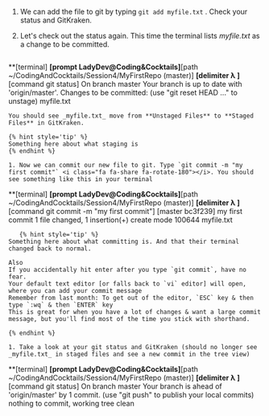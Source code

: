 1. We can add the file to git by typing `git add myfile.txt` <i class="fa fa-share fa-rotate-180"></i>. Check your status and GitKraken.

1. Let's check out the status again. This time the terminal lists _myfile.txt_ as a change to be committed.
   ```
**[terminal]
**[prompt LadyDev@Coding&Cocktails]**[path  ~/CodingAndCocktails/Session4/MyFirstRepo (master)]
**[delimiter λ ]**[command git status]
On branch master
Your branch is up to date with 'origin/master'.
Changes to be committed:
(use "git reset HEAD <file>..." to unstage)
myfile.txt 
   ```
   You should see _myfile.txt_ move from **Unstaged Files** to **Staged Files** in GitKraken.

   {% hint style='tip' %}
Something here about what staging is
   {% endhint %}

1. Now we can commit our new file to git. Type `git commit -m "my first commit"` <i class="fa fa-share fa-rotate-180"></i>. You should see something like this in your terminal
   ```
**[terminal]
**[prompt LadyDev@Coding&Cocktails]**[path  ~/CodingAndCocktails/Session4/MyFirstRepo (master)]
**[delimiter λ ]**[command git commit -m "my first commit"]
[master bc3f239] my first commit
1 file changed, 1 insertion(+)
create mode 100644 myfile.txt
   ```
      {% hint style='tip' %}
Something here about what committing is. And that their terminal changed back to normal.

Also
If you accidentally hit enter after you type `git commit`, have no fear.
Your default text editor [or falls back to `vi` editor] will open, where you can add your commit message
Remember from last month: To get out of the editor, `ESC` key & then type `:wq` & then `ENTER` key
This is great for when you have a lot of changes & want a large commit message, but you'll find most of the time you stick with shorthand.

   {% endhint %}

1. Take a look at your git status and GitKraken (should no longer see _myfile.txt_ in staged files and see a new commit in the tree view)
   ```
**[terminal]
**[prompt LadyDev@Coding&Cocktails]**[path  ~/CodingAndCocktails/Session4/MyFirstRepo (master)]
**[delimiter λ ]**[command git status]
On branch master
Your branch is ahead of 'origin/master' by 1 commit.
(use "git push" to publish your local commits)
nothing to commit, working tree clean
   ```